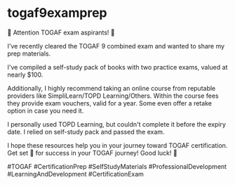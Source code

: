 # togaf9examprep

🌟 Attention TOGAF exam aspirants! 🌟

I've recently cleared the TOGAF 9 combined exam and wanted to share my prep materials. 

I've compiled a self-study pack of books with two practice exams, valued at nearly $100. 

Additionally, I highly recommend taking an online course from reputable providers like SimpliLearn/TOPD Learning/Others. 
Within the course fees they provide exam vouchers, valid for a year. Some even offer a retake option in case you need it.

I personally used TOPD Learning, but couldn't complete it before the expiry date. I relied on self-study pack and passed the exam.

I hope these resources help you in your journey toward TOGAF certification. Get set 🚀 for success in your TOGAF journey! Good luck! 🚀


#TOGAF #CertificationPrep #SelfStudyMaterials #ProfessionalDevelopment #LearningAndDevelopment #CertificationExam 
